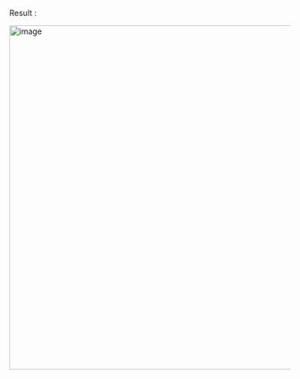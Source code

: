 Result :

<img width="1012" height="616" alt="image" src="https://github.com/user-attachments/assets/d7044463-bae8-4658-8e79-bfc4f897af2f" />
